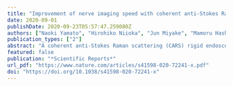 ```yaml
---
title: "Improvement of nerve imaging speed with coherent anti-Stokes Raman scattering rigid endoscope using deep-learning noise reduction"
date: 2020-09-01
publishDate: 2020-09-23T05:57:47.259080Z
authors: ["Naoki Yamato", "Hirohiko Niioka", "Jun Miyake", "Mamoru Hashimoto"]
publication_types: ["2"]
abstract: "A coherent anti-Stokes Raman scattering (CARS) rigid endoscope was developed to visualize peripheral nerves without labeling for nerve-sparing endoscopic surgery. The developed CARS endoscope had a problem with low imaging speed, i.e. low imaging rate. In this study, we demonstrate that noise reduction with deep learning boosts the nerve imaging speed with CARS endoscopy. We employ fine-tuning and ensemble learning and compare deep learning models with three different architectures. In the fine-tuning strategy, deep learning models are pre-trained with CARS microscopy nerve images and retrained with CARS endoscopy nerve images to compensate for the small dataset of CARS endoscopy images. We propose using the equivalent imaging rate (EIR) as a new evaluation metric for quantitatively and directly assessing the imaging rate improvement by deep learning models. The highest EIR of the deep learning model was 7.0 images/min, which was 5 times higher than that of the raw endoscopic image of 1.4 images/min. We believe that the improvement of the nerve imaging speed will open up the possibility of reducing postoperative dysfunction by intraoperative nerve identification."
featured: false
publication: "*Scientific Reports*"
url_pdf: "https://www.nature.com/articles/s41598-020-72241-x.pdf"
doi: "https://doi.org/10.1038/s41598-020-72241-x"
---
```


